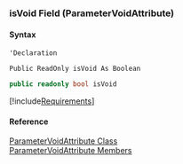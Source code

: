 ﻿### isVoid Field (ParameterVoidAttribute)

#### Syntax

```vbnet
'Declaration

Public ReadOnly isVoid As Boolean
```

```csharp
public readonly bool isVoid
```

[!include[Requirements](../partials/requirements.md)]

#### Reference

[ParameterVoidAttribute Class](fcSDK~FChoice.Foundation.Clarify.Attributes.ParameterVoidAttribute.md)  
[ParameterVoidAttribute Members](fcSDK~FChoice.Foundation.Clarify.Attributes.ParameterVoidAttribute_members.md)